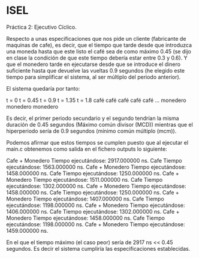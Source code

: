 # ISEL
Práctica 2: Ejecutivo Cíclico.

Respecto a unas especificaciones que nos pide un cliente (fabricante de maquinas de cafe), es decir, que el tiempo que tarde desde que introduzca una moneda hasta que este listo el café sea de como máximo 0.45 (se dijo en clase la condición de que este tiempo debería estar entre 0.3 y 0.6). Y que el  monedero tarde en ejecutarse desde que se introduce el dinero suficiente hasta que devuelve las vueltas 0.9 segundos (he elegido este tiempo para simplificar el sistema, al ser múltiplo del periodo anterior).

El sistema quedaría por tanto:

t = 0		t = 0.45	t = 0.9		t = 1.35	t = 1.8
café		café		café		café		café		…
monedero			monedero			monedero

Es decir, el primer periodo secundario y el segundo tendrían la misma duración de 0.45 segundos (Máximo común divisor (MCD)) mientras que el hiperperiodo sería de 0.9 segundos (mínimo común múltiplo (mcm)).

Podemos afirmar que estos tiempos se cumplen puesto que al ejecutar el main.c obtenemos como salida en el fichero outputs lo siguiente:

Cafe + Monedero
Tiempo ejecutándose: 2917.000000 ns.
Cafe
Tiempo ejecutándose: 1563.000000 ns.
Cafe + Monedero
Tiempo ejecutándose: 1458.000000 ns.
Cafe
Tiempo ejecutándose: 1250.000000 ns.
Cafe + Monedero
Tiempo ejecutándose: 1511.000000 ns.
Cafe
Tiempo ejecutándose: 1302.000000 ns.
Cafe + Monedero
Tiempo ejecutándose: 1458.000000 ns.
Cafe
Tiempo ejecutándose: 1250.000000 ns.
Cafe + Monedero
Tiempo ejecutándose: 1407.000000 ns.
Cafe
Tiempo ejecutándose: 1198.000000 ns.
Cafe + Monedero
Tiempo ejecutándose: 1406.000000 ns.
Cafe
Tiempo ejecutándose: 1302.000000 ns.
Cafe + Monedero
Tiempo ejecutándose: 1458.000000 ns.
Cafe
Tiempo ejecutándose: 1198.000000 ns.
Cafe + Monedero
Tiempo ejecutándose: 1459.000000 ns.



En el que el tiempo máximo (el caso peor) sería de 2917 ns << 0.45 segundos. Es decir el sistema cumpliría las especificaciones establecidas.
